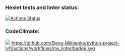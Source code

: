 ### Hexlet tests and linter status:
[![Actions Status](https://github.com/Elena-Mikitenko/python-project-lvl1/workflows/hexlet-check/badge.svg)](https://github.com/Elena-Mikitenko/python-project-lvl1/actions)
### CodeClimate:
<a href="https://codeclimate.com/github/Elena-Mikitenko/python-project-lvl1/maintainability"><img src="https://api.codeclimate.com/v1/badges/5d46d34541357cd4d8b8/maintainability" /></a>
https://github.com/Elena-Mikitenko/python-project-lvl1/actions/workflows/my_linter/badge.svg
